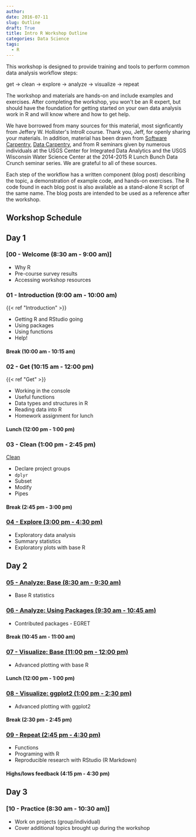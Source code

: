 ```yaml
---
author: 
date: 2016-07-11
slug: Outline
draft: True
title: Intro R Workshop Outline
categories: Data Science
tags: 
  - R
---
```

This workshop is designed to provide training and tools to perform common data analysis workflow steps:

get -&gt; clean -&gt; explore -&gt; analyze -&gt; visualize -&gt; repeat

The workshop and materials are hands-on and include examples and exercises. After completing the workshop, you won't be an R expert, but should have the foundation for getting started on your own data analysis work in R and will know where and how to get help.

We have borrowed from many sources for this material, most signficantly from Jeffery W. Hollister's IntroR course. Thank you, Jeff, for openly sharing your materials. In addition, material has been drawn from [Software Carpentry](http://software-carpentry.org), [Data Carpentry](http://datacarpentry.org/), and from R seminars given by numerous individuals at the USGS Center for Integrated Data Analytics and the USGS Wisconsin Water Science Center at the 2014-2015 R Lunch Bunch Data Crunch seminar series. We are grateful to all of these sources.

Each step of the workflow has a written component (blog post) describing the topic, a demonstration of example code, and hands-on exercises. The R code found in each blog post is also available as a stand-alone R script of the same name. The blog posts are intended to be used as a reference after the workshop.

Workshop Schedule
-----------------

Day 1
-----

### \[00 - Welcome (8:30 am - 9:00 am)\]

-   Why R
-   Pre-course survey results
-   Accessing workshop resources

### 01 - Introduction (9:00 am - 10:00 am)
{{< ref "Introduction" >}}


-   Getting R and RStudio going
-   Using packages
-   Using functions
-   Help!

#### Break (10:00 am - 10:15 am)

### 02 - Get (10:15 am - 12:00 pm)
{{< ref "Get" >}}

-   Working in the console
-   Useful functions
-   Data types and structures in R
-   Reading data into R
-   Homework assignment for lunch

#### Lunch (12:00 pm - 1:00 pm)

### 03 - Clean (1:00 pm - 2:45 pm)

<a href="{{.NextInSection.Permalink}}">Clean</a>

-   Declare project groups
-   `dplyr`
-   Subset
-   Modify
-   Pipes

#### Break (2:45 pm - 3:00 pm)

### [04 - Explore (3:00 pm - 4:30 pm)](Explore)

-   Exploratory data analysis
-   Summary statistics
-   Exploratory plots with base R

Day 2
-----

### [05 - Analyze: Base (8:30 am - 9:30 am)](E_Analyze.html)

-   Base R statistics

### [06 - Analyze: Using Packages (9:30 am - 10:45 am)](F_Analyze.html)

-   Contributed packages - EGRET

#### Break (10:45 am - 11:00 am)

### [07 - Visualize: Base (11:00 pm - 12:00 pm)](G_Visualize.html)

-   Advanced plotting with base R

#### Lunch (12:00 pm - 1:00 pm)

### [08 - Visualize: ggplot2 (1:00 pm - 2:30 pm)](H_Visualize.html)

-   Advanced plotting with ggplot2

#### Break (2:30 pm - 2:45 pm)

### [09 - Repeat (2:45 pm - 4:30 pm)](I_Repeat-Reproduce.html)

-   Functions
-   Programing with R
-   Reproducible research with RStudio (R Markdown)

#### Highs/lows feedback (4:15 pm - 4:30 pm)

Day 3
-----

### \[10 - Practice (8:30 am - 10:30 am)\]

-   Work on projects (group/individual)
-   Cover additional topics brought up during the workshop
